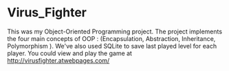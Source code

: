 # Virus_Fighter
This was my Object-Oriented Programming project. 
The project implements the four main concepts of OOP :
(Encapsulation, Abstraction, Inheritance, Polymorphism ).
We've also used SQLite to save last played level for each player.
You could view and play the game at http://virusfighter.atwebpages.com/
